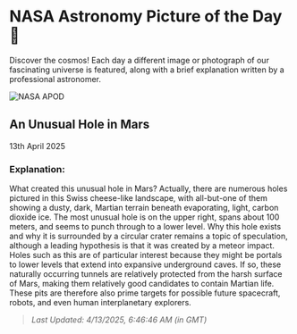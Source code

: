 
  # NASA Astronomy Picture of the Day 🌌

  Discover the cosmos! Each day a different image or photograph of our fascinating universe is featured, along with a brief explanation written by a professional astronomer.

![NASA APOD](https://apod.nasa.gov/apod/image/2504/MarsPit_mro_2628.jpg)

## An Unusual Hole in Mars

13th April 2025

### Explanation: 

What created this unusual hole in Mars? Actually, there are numerous holes pictured in this Swiss cheese-like landscape, with all-but-one of them showing a dusty, dark, Martian terrain beneath evaporating, light, carbon dioxide ice.  The most unusual hole is on the upper right, spans about 100 meters, and seems to punch through to a lower level. Why this hole exists and why it is surrounded by a circular crater remains a topic of speculation, although a leading hypothesis is that it was created by a meteor impact.  Holes such as this are of particular interest because they might be portals to lower levels that extend into expansive underground caves. If so, these naturally occurring tunnels are relatively protected from the harsh surface of Mars, making them relatively good candidates to contain Martian life. These pits are therefore also prime targets for possible future spacecraft, robots, and even human interplanetary explorers.

> _Last Updated: 4/13/2025, 6:46:46 AM (in GMT)_
